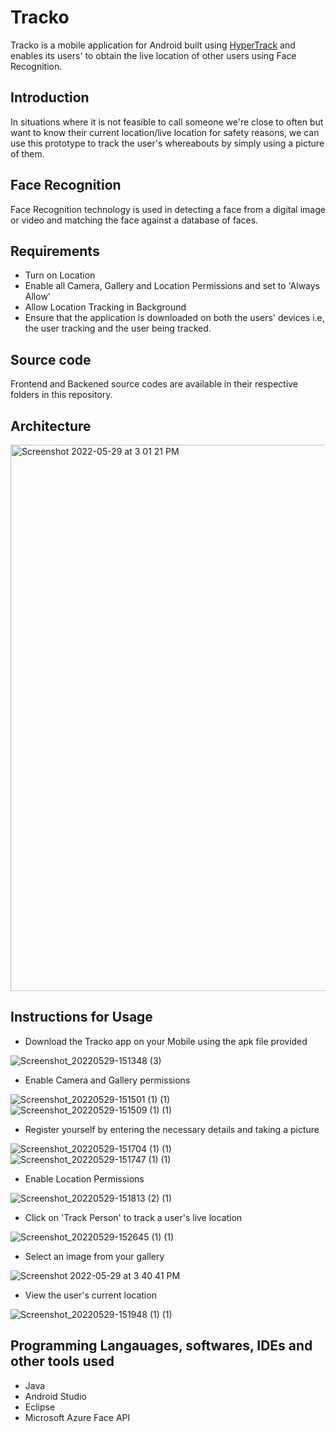 # Tracko
Tracko is a mobile application for Android built using [HyperTrack](https://github.com/hypertrack/live-app-android#:~:text=is%20built%20with-,HyperTrack,-.%20Developers%20can%20now) and enables its users' to obtain the live location of other users using Face Recognition. 

## Introduction
In situations where it is not feasible to call someone we're close to often but want to know their current location/live location for safety reasons, we can use this prototype to track the user's whereabouts by simply using a picture of them. 

## Face Recognition
Face Recognition technology is used in detecting a face from a digital image or video and matching the face against a database of faces. 

## Requirements
- Turn on Location
- Enable all Camera, Gallery and Location Permissions and set to 'Always Allow'
- Allow Location Tracking in Background
- Ensure that the application is downloaded on both the users' devices i.e, the user tracking and the user being tracked.

## Source code
Frontend and Backened source codes are available in their respective folders in this repository.

## Architecture
<img width="874" alt="Screenshot 2022-05-29 at 3 01 21 PM" src="https://user-images.githubusercontent.com/106433032/170861452-defb4d37-c61b-4554-971a-b353713ebffb.png">

## Instructions for Usage
- Download the Tracko app on your Mobile using the apk file provided

![Screenshot_20220529-151348 (3)](https://user-images.githubusercontent.com/106433032/170862674-e08fa879-a595-4842-a31a-08b8f66d1916.jpg)


- Enable Camera and Gallery permissions

![Screenshot_20220529-151501 (1) (1)](https://user-images.githubusercontent.com/106433032/170862717-cac51b49-932b-4cd4-90e5-2f9c76518a7a.jpg)
![Screenshot_20220529-151509 (1) (1)](https://user-images.githubusercontent.com/106433032/170862726-69bd3791-71ee-423a-b718-f53698ed65ba.jpg)


- Register yourself by entering the necessary details and taking a picture

![Screenshot_20220529-151704 (1) (1)](https://user-images.githubusercontent.com/106433032/170862743-e0e508a8-4b33-4670-8f63-a889b4d0c793.jpg)
![Screenshot_20220529-151747 (1) (1)](https://user-images.githubusercontent.com/106433032/170862753-7c218b65-2032-487f-a3af-d51477892661.jpg)


- Enable Location Permissions

![Screenshot_20220529-151813 (2) (1)](https://user-images.githubusercontent.com/106433032/170862768-82c82d9f-b844-4922-b382-da096e8fa1fe.jpg)


- Click on 'Track Person' to track a user's live location

![Screenshot_20220529-152645 (1) (1)](https://user-images.githubusercontent.com/106433032/170862789-3f0bf4d7-dc04-487c-b41b-5333be38164b.jpg)


- Select an image from your gallery

![Screenshot 2022-05-29 at 3 40 41 PM](https://user-images.githubusercontent.com/106433032/170862827-00e95c54-f1da-4ba6-9f15-63af4251c996.jpg)


- View the user's current location

![Screenshot_20220529-151948 (1) (1)](https://user-images.githubusercontent.com/106433032/170862846-0f0cd685-8125-45d2-98fd-46d9e5d32f41.jpg)


## Programming Langauages, softwares, IDEs and other tools used
- Java
- Android Studio
- Eclipse
- Microsoft Azure Face API





